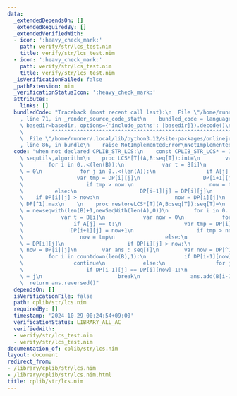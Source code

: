 ```yaml
---
data:
  _extendedDependsOn: []
  _extendedRequiredBy: []
  _extendedVerifiedWith:
  - icon: ':heavy_check_mark:'
    path: verify/str/lcs_test.nim
    title: verify/str/lcs_test.nim
  - icon: ':heavy_check_mark:'
    path: verify/str/lcs_test.nim
    title: verify/str/lcs_test.nim
  _isVerificationFailed: false
  _pathExtension: nim
  _verificationStatusIcon: ':heavy_check_mark:'
  attributes:
    links: []
  bundledCode: "Traceback (most recent call last):\n  File \"/home/runner/.local/lib/python3.12/site-packages/onlinejudge_verify/documentation/build.py\"\
    , line 71, in _render_source_code_stat\n    bundled_code = language.bundle(stat.path,\
    \ basedir=basedir, options={'include_paths': [basedir]}).decode()\n          \
    \         ^^^^^^^^^^^^^^^^^^^^^^^^^^^^^^^^^^^^^^^^^^^^^^^^^^^^^^^^^^^^^^^^^^^^^^^^^^^^^^^^^\n\
    \  File \"/home/runner/.local/lib/python3.12/site-packages/onlinejudge_verify/languages/nim.py\"\
    , line 86, in bundle\n    raise NotImplementedError\nNotImplementedError\n"
  code: "when not declared CPLIB_STR_LCS:\n    const CPLIB_STR_LCS* = 1\n    import\
    \ sequtils,algorithm\n    proc LCS*[T](A,B:seq[T]):int=\n        var DP = newseqwith(len(B)+1,newSeqWith(len(A),0))\n\
    \        for i in 0..<(len(B)):\n            var t = B[i]\n            var now\
    \ = 0\n            for j in 0..<(len(A)):\n                if A[j] == t:\n   \
    \                 var tmp = DP[i][j]\n                    DP[i+1][j] = now+1\n\
    \                    if tmp > now:\n                        now = tmp\n      \
    \          else:\n                    DP[i+1][j] = DP[i][j]\n                \
    \    if DP[i][j] > now:\n                        now = DP[i][j]\n        return\
    \ DP[^1].max\n    \n    proc restoreLCS*[T](A,B:seq[T]):seq[T]=\n        var DP\
    \ = newseqwith(len(B)+1,newSeqWith(len(A),0))\n        for i in 0..<(len(B)):\n\
    \            var t = B[i]\n            var now = 0\n            for j in 0..<(len(A)):\n\
    \                if A[j] == t:\n                    var tmp = DP[i][j]\n     \
    \               DP[i+1][j] = now+1\n                    if tmp > now:\n      \
    \                  now = tmp\n                else:\n                    DP[i+1][j]\
    \ = DP[i][j]\n                    if DP[i][j] > now:\n                       \
    \ now = DP[i][j]\n        var ans : seq[T]\n        var now = DP[^1].maxindex()\n\
    \        for i in countdown(len(B),1):\n            if DP[i-1][now] == DP[i][now]:\n\
    \                continue\n            else:\n                for j in countdown(now-1,0):\n\
    \                    if DP[i-1][j] == DP[i][now]-1:\n                        now\
    \ = j\n                        break\n                ans.add(B[i-1])\n      \
    \  return ans.reversed()"
  dependsOn: []
  isVerificationFile: false
  path: cplib/str/lcs.nim
  requiredBy: []
  timestamp: '2024-10-29 00:24:54+09:00'
  verificationStatus: LIBRARY_ALL_AC
  verifiedWith:
  - verify/str/lcs_test.nim
  - verify/str/lcs_test.nim
documentation_of: cplib/str/lcs.nim
layout: document
redirect_from:
- /library/cplib/str/lcs.nim
- /library/cplib/str/lcs.nim.html
title: cplib/str/lcs.nim
---
```

